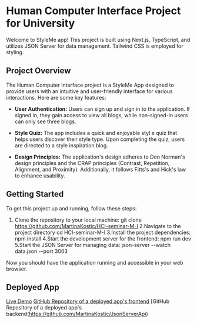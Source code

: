 # Human Computer Interface Project for University

Welcome to StyleMe app! This project is built using Next.js, TypeScript, and utilizes JSON Server for data management. Tailwind CSS is employed for styling.

## Project Overview

The Human Computer Interface project is a StyleMe App designed to provide users with an intuitive and user-friendly interface for various interactions. Here are some key features:

- **User Authentication:** Users can sign up and sign in to the application. If signed in, they gain access to view all blogs, while non-signed-in users can only see three blogs.

- **Style Quiz:** The app includes a quick and enjoyable styl	e quiz that helps users discover their style type. Upon completing the quiz, users are directed to a style inspiration blog.

- **Design Principles:** The application's design adheres to Don Norman's design principles and the CRAP principles (Contrast, Repetition, Alignment, and Proximity). Additionally, it follows Fitts's and Hick's law to enhance usability.


## Getting Started

To get this project up and running, follow these steps:

1. Clone the repository to your local machine:
git clone https://github.com/MartinaKostic/HCI-seminar-M-I
2.Navigate to the project directory
cd HCI-seminar-M-I
3.Install the project dependencies:
npm install
4.Start the development server for the frontend:
npm run dev
5.Start the JSON Server for managing data:
json-server --watch data.json --port 3003

Now you should have the application running and accessible in your web browser.

## Deployed App

[Live Demo](https://style-me-one.vercel.app/)
[GitHub Repository of a deployed app's frontend](https://github.com/MartinaKostic/StyleMe)
[GitHub Repository of a deployed app's backend(https://github.com/MartinaKostic/JsonServerApi)

